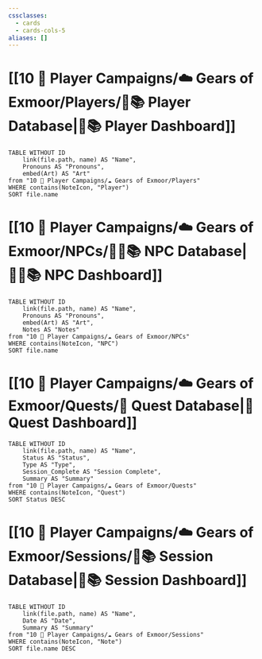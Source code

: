 ```yaml
---
cssclasses:
  - cards
  - cards-cols-5
aliases: []
---
```


# [[10 🧙 Player Campaigns/☁️ Gears of Exmoor/Players/🧙📚 Player Database|🧙📚 Player Dashboard]]
```dataview
TABLE WITHOUT ID 
	link(file.path, name) AS "Name", 
	Pronouns AS "Pronouns",
	embed(Art) AS "Art"
from "10 🧙 Player Campaigns/☁️ Gears of Exmoor/Players"
WHERE contains(NoteIcon, "Player")
SORT file.name
```

# [[10 🧙 Player Campaigns/☁️ Gears of Exmoor/NPCs/👨‍🌾📚 NPC Database|👨‍🌾📚 NPC Dashboard]]
```dataview
TABLE WITHOUT ID 
	link(file.path, name) AS "Name", 
	Pronouns AS "Pronouns",
	embed(Art) AS "Art",
	Notes AS "Notes"
from "10 🧙 Player Campaigns/☁️ Gears of Exmoor/NPCs"
WHERE contains(NoteIcon, "NPC")
SORT file.name
```

# [[10 🧙 Player Campaigns/☁️ Gears of Exmoor/Quests/🎯 Quest Database|🎯 Quest Dashboard]]
```dataview
TABLE WITHOUT ID 
	link(file.path, name) AS "Name",
	Status AS "Status",
	Type AS "Type",
	Session_Complete AS "Session Complete",
	Summary AS "Summary"
from "10 🧙 Player Campaigns/☁️ Gears of Exmoor/Quests"
WHERE contains(NoteIcon, "Quest")
SORT Status DESC
```

# [[10 🧙 Player Campaigns/☁️ Gears of Exmoor/Sessions/🧻📚 Session Database|🧻📚 Session Dashboard]]
```dataview
TABLE WITHOUT ID 
	link(file.path, name) AS "Name", 
	Date AS "Date",
	Summary AS "Summary"
from "10 🧙 Player Campaigns/☁️ Gears of Exmoor/Sessions"
WHERE contains(NoteIcon, "Note")
SORT file.name DESC
```
